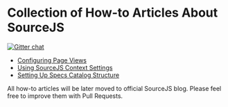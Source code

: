 # Collection of How-to Articles About SourceJS

[![Gitter chat](https://badges.gitter.im/gitterHQ/gitter.png)](https://gitter.im/sourcejs/Source)

* [Configuring Page Views](/page-views)
* [Using SourceJS Context Settings](/context-settings)
* [Setting Up Specs Catalog Structure](/catalog-setup)

All how-to articles will be later moved to official SourceJS blog. Please feel free to improve them with Pull Requests.

